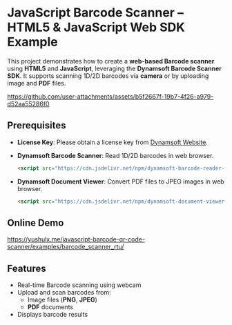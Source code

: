 # JavaScript Barcode Scanner – HTML5 & JavaScript Web SDK Example

This project demonstrates how to create a **web-based Barcode scanner** using **HTML5** and **JavaScript**, leveraging the **Dynamsoft Barcode Scanner SDK**. It supports scanning 1D/2D barcodes via **camera** or by uploading image and **PDF** files.

https://github.com/user-attachments/assets/b5f2667f-19b7-4f26-a979-d52aa55286f0


## Prerequisites
- **License Key**: Please obtain a license key from [Dynamsoft Website](https://www.dynamsoft.com/customer/license/trialLicense/?product=dcv&package=cross-platform).
- **Dynamsoft Barcode Scanner**: Read 1D/2D barcodes in web browser.
    
    ```html
    <script src="https://cdn.jsdelivr.net/npm/dynamsoft-barcode-reader-bundle@10.5.3000/dist/dbr.bundle.js"></script>
    ```
    
- **Dynamsoft Document Viewer**: Convert PDF files to JPEG images in web browser.
    
    ```html
    <script src="https://cdn.jsdelivr.net/npm/dynamsoft-document-viewer@2.1.0/dist/ddv.js"></script>
    ```

## Online Demo
https://yushulx.me/javascript-barcode-qr-code-scanner/examples/barcode_scanner_rtu/

## Features
- Real-time Barcode scanning using webcam
- Upload and scan barcodes from:
    - Image files (**PNG**, **JPEG**)
    - **PDF** documents
- Displays barcode results
